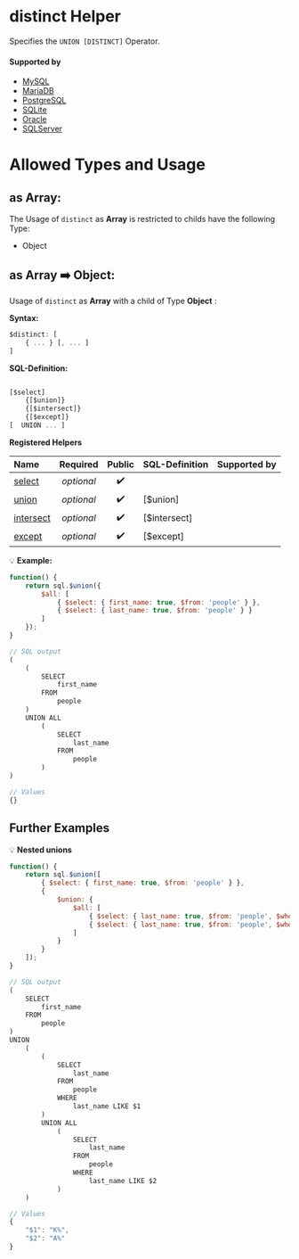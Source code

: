 # distinct Helper
Specifies the `UNION [DISTINCT]` Operator.

#### Supported by
- [MySQL](https://dev.mysql.com/doc/refman/5.7/en/union.html)
- [MariaDB](https://mariadb.com/kb/en/library/union)
- [PostgreSQL](https://www.postgresql.org/docs/9.5/static/queries-union.html)
- [SQLite](https://sqlite.org/syntax/compound-select-stmt.html)
- [Oracle](https://docs.oracle.com/cd/B19306_01/server.102/b14200/queries004.htm)
- [SQLServer](https://docs.microsoft.com/en-us/sql/t-sql/language-elements/set-operators-union-transact-sql)

# Allowed Types and Usage

## as Array:

The Usage of `distinct` as **Array** is restricted to childs have the following Type:

- Object

## as Array :arrow_right: Object:

Usage of `distinct` as **Array** with a child of Type **Object** :

**Syntax:**

```javascript
$distinct: [
    { ... } [, ... ]
]
```

**SQL-Definition:**
```javascript

[$select]
	{[$union]}
	{[$intersect]}
	{[$except]}
[  UNION ... ]
```

**Registered Helpers**

Name|Required|Public|SQL-Definition|Supported by
:---|:------:|:----:|:-------------|:-----------
[select](../../../../operators/select/)|*optional*|:heavy_check_mark:||
[union](../../../../operators/union/)|*optional*|:heavy_check_mark:| [$union]|
[intersect](../../../../operators/intersect/)|*optional*|:heavy_check_mark:| [$intersect]|
[except](../../../../operators/except/)|*optional*|:heavy_check_mark:| [$except]|

:bulb: **Example:**
```javascript
function() {
    return sql.$union({
        $all: [
            { $select: { first_name: true, $from: 'people' } },
            { $select: { last_name: true, $from: 'people' } }
        ]
    });
}

// SQL output
(
    (
        SELECT
            first_name
        FROM
            people
    )
    UNION ALL
        (
            SELECT
                last_name
            FROM
                people
        )
)

// Values
{}
```
## Further Examples

:bulb: **Nested unions**
```javascript
function() {
    return sql.$union([
        { $select: { first_name: true, $from: 'people' } },
        {
            $union: {
                $all: [
                    { $select: { last_name: true, $from: 'people', $where: { last_name: sql.startsWith('K') } } },
                    { $select: { last_name: true, $from: 'people', $where: { last_name: sql.startsWith('A') } } }
                ]
            }
        }
    ]);
}

// SQL output
(
    SELECT
        first_name
    FROM
        people
)
UNION
    (
        (
            SELECT
                last_name
            FROM
                people
            WHERE
                last_name LIKE $1
        )
        UNION ALL
            (
                SELECT
                    last_name
                FROM
                    people
                WHERE
                    last_name LIKE $2
            )
    )

// Values
{
    "$1": "K%",
    "$2": "A%"
}
```

